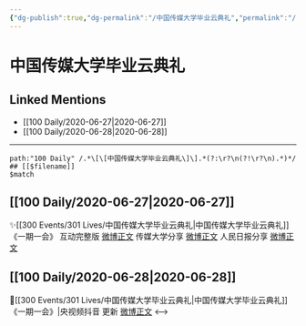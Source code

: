 ```yaml
---
{"dg-publish":true,"dg-permalink":"/中国传媒大学毕业云典礼","permalink":"/中国传媒大学毕业云典礼/","created":"2023-04-05T22:22:30.000+08:00","updated":"2023-04-10T16:15:47.000+08:00"}
---
```


# 中国传媒大学毕业云典礼

## Linked Mentions
- [[100 Daily/2020-06-27\|2020-06-27]]
- [[100 Daily/2020-06-28\|2020-06-28]]


---

```expander
path:"100 Daily" /.*\[\[中国传媒大学毕业云典礼\]\].*(?:\r?\n(?!\r?\n).*)*/
## [[$filename]]
$match
```
## [[100 Daily/2020-06-27\|2020-06-27]]
✨[[300 Events/301 Lives/中国传媒大学毕业云典礼\|中国传媒大学毕业云典礼]]《一期一会》
互动完整版 [微博正文](https://m.weibo.cn/6466290670/4520394251475121)
传媒大学分享 [微博正文](https://m.weibo.cn/6466290670/4520378737222540)
人民日报分享 [微博正文](https://m.weibo.cn/6466290670/4520396348823901)
## [[100 Daily/2020-06-28\|2020-06-28]]
🌱[[300 Events/301 Lives/中国传媒大学毕业云典礼\|中国传媒大学毕业云典礼]]《一期一会》|央视频抖音 更新 [微博正文](https://m.weibo.cn/6466290670/4520718269752968)
<-->